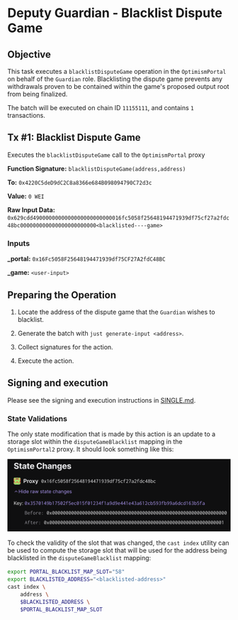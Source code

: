 # Deputy Guardian - Blacklist Dispute Game

## Objective

This task executes a `blacklistDisputeGame` operation in the `OptimismPortal` on behalf of the `Guardian` role. Blacklisting the dispute game prevents any withdrawals proven to be contained within the game's proposed output root from being finalized.

The batch will be executed on chain ID `11155111`, and contains `1` transactions.

## Tx #1: Blacklist Dispute Game

Executes the `blacklistDisputeGame` call to the `OptimismPortal` proxy

**Function Signature:** `blacklistDisputeGame(address,address)`

**To:** `0x4220C5deD9dC2C8a8366e684B098094790C72d3c`

**Value:** `0 WEI`

**Raw Input Data:** `0x629cdd4900000000000000000000000016fc5058f25648194471939df75cf27a2fdc48bc000000000000000000000000<blacklisted----game>`

### Inputs

**\_portal:** `0x16Fc5058F25648194471939df75CF27A2fdC48BC`

**\_game:** `<user-input>`

## Preparing the Operation

1. Locate the address of the dispute game that the `Guardian` wishes to blacklist.

1. Generate the batch with `just generate-input <address>`.

1. Collect signatures for the action.

1. Execute the action.

## Signing and execution

Please see the signing and execution instructions in [SINGLE.md](../../../../SINGLE.md).

### State Validations

The only state modification that is made by this action is an update to a storage slot within the `disputeGameBlacklist`
mapping in the `OptimismPortal2` proxy. It should look something like this:

![state-diff](./images/state_diff.png)

To check the validity of the slot that was changed, the `cast index` utility can be used to compute the storage slot
that will be used for the address being blacklisted in the `disputeGameBlacklist` mapping:

```sh
export PORTAL_BLACKLIST_MAP_SLOT="58"
export BLACKLISTED_ADDRESS="<blacklisted-address>"
cast index \
    address \
    $BLACKLISTED_ADDRESS \
    $PORTAL_BLACKLIST_MAP_SLOT
```
